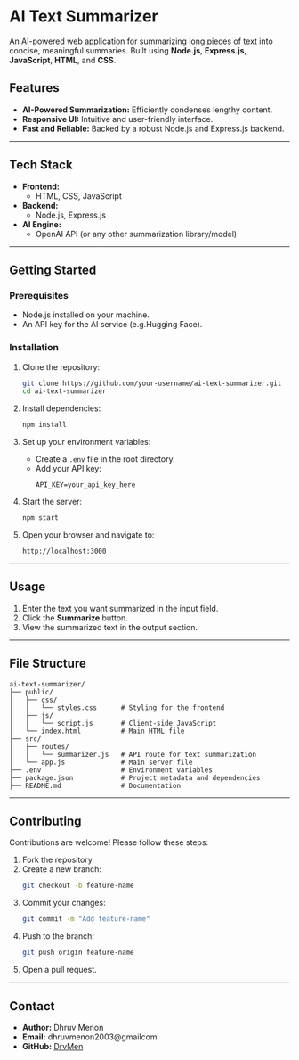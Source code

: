 # AI Text Summarizer

An AI-powered web application for summarizing long pieces of text into concise, meaningful summaries. Built using **Node.js**, **Express.js**, **JavaScript**, **HTML**, and **CSS**.

## Features

- **AI-Powered Summarization:** Efficiently condenses lengthy content.
- **Responsive UI:** Intuitive and user-friendly interface.
- **Fast and Reliable:** Backed by a robust Node.js and Express.js backend.

---

## Tech Stack

- **Frontend:**
  - HTML, CSS, JavaScript
- **Backend:**
  - Node.js, Express.js
- **AI Engine:**
  - OpenAI API (or any other summarization library/model)

---

## Getting Started

### Prerequisites

- Node.js installed on your machine.
- An API key for the AI service (e.g.Hugging Face).

### Installation

1. Clone the repository:
   ```bash
   git clone https://github.com/your-username/ai-text-summarizer.git
   cd ai-text-summarizer
   ```

2. Install dependencies:
   ```bash
   npm install
   ```

3. Set up your environment variables:
   - Create a `.env` file in the root directory.
   - Add your API key:
     ```env
     API_KEY=your_api_key_here
     ```

4. Start the server:
   ```bash
   npm start
   ```

5. Open your browser and navigate to:
   ```
   http://localhost:3000
   ```

---

## Usage

1. Enter the text you want summarized in the input field.
2. Click the **Summarize** button.
3. View the summarized text in the output section.

---

## File Structure

```
ai-text-summarizer/
├── public/
│   ├── css/
│   │   └── styles.css      # Styling for the frontend
│   ├── js/
│   │   └── script.js       # Client-side JavaScript
│   └── index.html          # Main HTML file
├── src/
│   ├── routes/
│   │   └── summarizer.js   # API route for text summarization
│   └── app.js              # Main server file
├── .env                    # Environment variables
├── package.json            # Project metadata and dependencies
├── README.md               # Documentation
```

---

## Contributing

Contributions are welcome! Please follow these steps:

1. Fork the repository.
2. Create a new branch:
   ```bash
   git checkout -b feature-name
   ```
3. Commit your changes:
   ```bash
   git commit -m "Add feature-name"
   ```
4. Push to the branch:
   ```bash
   git push origin feature-name
   ```
5. Open a pull request.

---


## Contact

- **Author:** Dhruv Menon  
- **Email:** dhruvmenon2003@gmailcom  
- **GitHub:** [DrvMen](https://github.com/DrvMen)
```

